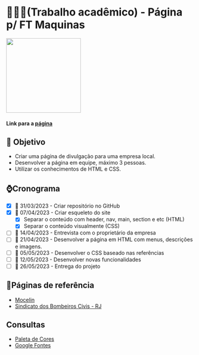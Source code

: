 # 👨🏻‍💻(Trabalho acadêmico) - Página p/ FT Maquinas 

<img src="https://scontent.fcgh22-1.fna.fbcdn.net/v/t39.30808-6/299381889_153813087302585_1413980734276355719_n.jpg?_nc_cat=101&ccb=1-7&_nc_sid=09cbfe&_nc_ohc=CpWSBXVrf0AAX_xS_8N&_nc_ht=scontent.fcgh22-1.fna&oh=00_AfDCxwiQG1EFKDzidn75SH2m2hZAKwqXIGRDJUrXFnb_Kg&oe=6437223C" width="200"/>

#### Link para a [página](https://igorfreitasrocha.github.io/page-ftmaquinas/)

## :dart: Objetivo

- Criar uma página de divulgação para uma empresa local.
- Desenvolver a página em equipe, máximo 3 pessoas.
- Utilizar os conhecimentos de HTML e CSS.

## ⌚️Cronograma

- [x] :date: 31/03/2023 - Criar repositório no GitHub
- [x] :date: 07/04/2023 - Criar esqueleto do site
  - [x] Separar o conteúdo com header, nav, main, section e etc (HTML)
  - [x] Separar o conteúdo visualmente (CSS)
- [ ] :date: 14/04/2023 - Entrevista com o proprietário da empresa
- [ ] :date: 21/04/2023 - Desenvolver a página em HTML com menus, descrições e imagens.
- [ ] :date: 05/05/2023 - Desenvolver o CSS baseado nas referências
- [ ] :date: 12/05/2023 - Desenvolver novas funcionalidades
- [ ] :date: 26/05/2023 - Entrega do projeto

## 📝Páginas de referência <br/>
- [Mocelin](https://mocelin.ind.br/home)<br/>
- [Sindicato dos Bombeiros Civis - RJ](https://www.sindbombeirocivil.org.br)

## Consultas
- [Paleta de Cores](https://paletadecores.com/)
- [Google Fontes](https://fonts.google.com/)
